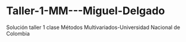 # Taller-1-MM---Miguel-Delgado
Solución taller 1 clase Métodos Multivariados-Universidad Nacional de Colombia
